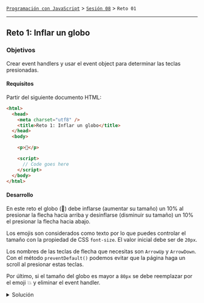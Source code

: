 [`Programación con JavaScript`](../../Readme.md) > [`Sesión 08`](../Readme.md) > `Reto 01`

---

## Reto 1: Inflar un globo

### Objetivos

Crear event handlers y usar el event object para determinar las teclas presionadas.

#### Requisitos

Partir del siguiente documento HTML:

```html
<html>
  <head>
    <meta charset="utf8" />
    <title>Reto 1: Inflar un globo</title>
  </head>
  <body>

    <p>🎈</p>

    <script>
      // Code goes here
    </script>
  </body>
</html>
```

#### Desarrollo

En este reto el globo (🎈) debe inflarse (aumentar su tamaño) un 10% al presionar la flecha hacia arriba y desinflarse (disminuir su tamaño) un 10% el presionar la flecha hacia abajo.

Los emojis son considerados como texto por lo que puedes controlar el tamaño con la propiedad de CSS `font-size`. El valor inicial debe ser de `20px`.

Los nombres de las teclas de flecha que necesitas son `ArrowUp` y `ArrowDown`. Con el método `preventDefault()` podemos evitar que la página haga un scroll al presionar estas teclas.

Por último, si el tamaño del globo es mayor a `80px` se debe reemplazar por el emoji 💥 y eliminar el event handler.

<details>
  <summary>Solución</summary>

```javascript
var p = document.querySelector("p");
var size;

function setSize(newSize) {
  size = newSize;
  p.style.fontSize = size + "px";
}

setSize(20);

function handleArrow(event) {
  if (event.key == "ArrowUp") {
    if (size > 80) {
      p.textContent = "💥";
      document.body.removeEventListener("keydown", handleArrow);
    } else {
      setSize(size * 1.1);
      event.preventDefault();
    }
  } else if (event.key == "ArrowDown") {
    setSize(size * 0.9);
    event.preventDefault();
  }
}

document.body.addEventListener("keydown", handleArrow);
```

</details>
